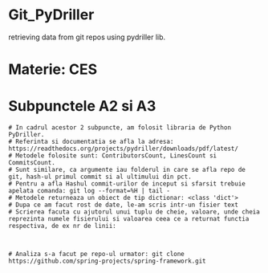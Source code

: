 # Git_PyDriller
retrieving data from git repos using pydriller lib.

# Materie: CES
# Subpunctele A2 si A3

	# In cadrul acestor 2 subpuncte, am folosit libraria de Python PyDriller.
	# Referinta si documentatia se afla la adresa: https://readthedocs.org/projects/pydriller/downloads/pdf/latest/
	# Metodele folosite sunt: ContributorsCount, LinesCount si CommitsCount.
	# Sunt similare, ca argumente iau folderul in care se afla repo de git, hash-ul primul commit si al ultimului din pct.
	# Pentru a afla Hashul commit-urilor de inceput si sfarsit trebuie apelata comanda: git log --format=%H | tail -
	# Metodele returneaza un obiect de tip dictionar: <class 'dict'>
	# Dupa ce am facut rost de date, le-am scris intr-un fisier text
	# Scrierea facuta cu ajutorul unui tuplu de cheie, valoare, unde cheia reprezinta numele fisierului si valoarea ceea ce a returnat functia respectiva, de ex nr de linii:



	# Analiza s-a facut pe repo-ul urmator: git clone https://github.com/spring-projects/spring-framework.git	
